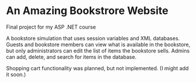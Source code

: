 # An Amazing Bookstrore Website
Final project for my ASP .NET course

A bookstore simulation that uses session variables and XML databases.  
Guests and bookstore members can view what is available in the 
bookstore, but only administrators can edit the list of items the 
bookstore sells.  Admins can add, delete, and search for items in the 
database.

Shopping cart functionality was planned, but not implemented.  (I might 
add it soon.)
